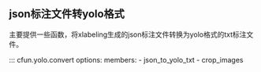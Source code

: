 
## json标注文件转yolo格式

主要提供一些函数，将xlabeling生成的json标注文件转换为yolo格式的txt标注文件。


::: cfun.yolo.convert
    options:
      members:
        - json_to_yolo_txt
        - crop_images


